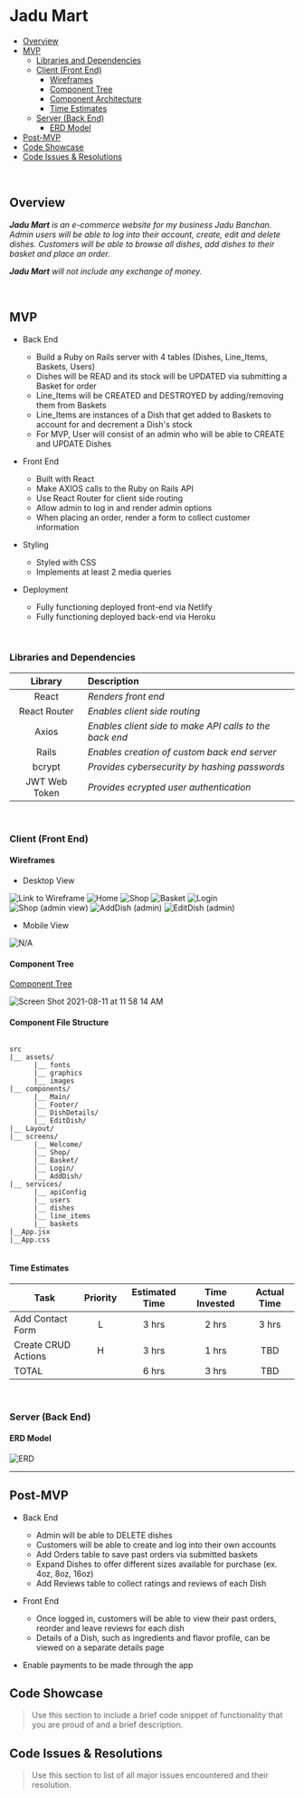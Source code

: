 # Jadu Mart

- [Overview](#overview)
- [MVP](#mvp)
  - [Libraries and Dependencies](#libraries-and-dependencies)
  - [Client (Front End)](#client-front-end)
    - [Wireframes](#wireframes)
    - [Component Tree](#component-tree)
    - [Component Architecture](#component-architecture)
    - [Time Estimates](#time-estimates)
  - [Server (Back End)](#server-back-end)
    - [ERD Model](#erd-model)
- [Post-MVP](#post-mvp)
- [Code Showcase](#code-showcase)
- [Code Issues & Resolutions](#code-issues--resolutions)

<br>

## Overview

_**Jadu Mart** is an e-commerce website for my business Jadu Banchan. Admin users will be able to log into their account, create, edit and delete dishes. Customers will be able to browse all dishes, add dishes to their basket and place an order._
 
_**Jadu Mart** will not include any exchange of money._

<br>

## MVP

- Back End

  - Build a Ruby on Rails server with 4 tables (Dishes, Line_Items, Baskets, Users)
  - Dishes will be READ and its stock will be UPDATED via submitting a Basket for order
  - Line_Items will be CREATED and DESTROYED by adding/removing them from Baskets
  - Line_Items are instances of a Dish that get added to Baskets to account for and decrement a Dish's stock
  - For MVP, User will consist of an admin who will be able to CREATE and UPDATE Dishes

- Front End

  - Built with React
  - Make AXIOS calls to the Ruby on Rails API
  - Use React Router for client side routing
  - Allow admin to log in and render admin options
  - When placing an order, render a form to collect customer information

- Styling

  - Styled with CSS
  - Implements at least 2 media queries

- Deployment

  - Fully functioning deployed front-end via Netlify
  - Fully functioning deployed back-end via Heroku

<br>

### Libraries and Dependencies

|    Library    | Description                                             |
| :-----------: | :------------------------------------------------------ |
|     React     | _Renders front end_                                     |
| React Router  | _Enables client side routing_                           |
|     Axios     | _Enables client side to make API calls to the back end_ |
|     Rails     | _Enables creation of custom back end server_            |
|    bcrypt     | _Provides cybersecurity by hashing passwords_           |
| JWT Web Token | _Provides ecrypted user authentication_                 |

<br>

### Client (Front End)

#### Wireframes

- Desktop View

![Link to Wireframe](https://www.figma.com/file/ZdClM51iFSjJztfUwXNzmC/JaduMart?node-id=0%3A1)
![Home](https://user-images.githubusercontent.com/83293460/129063452-b254f6b9-63c0-4914-98dc-dec7870e72b3.png)
![Shop](https://user-images.githubusercontent.com/83293460/129063535-9f9a7ea3-4ad3-4fc3-8818-d9e7a0a1788c.png)
![Basket](https://user-images.githubusercontent.com/83293460/129063564-3b4ac111-f359-465f-b8ff-f86b640e9ff8.png)
![Login](https://user-images.githubusercontent.com/83293460/129063496-3d816dec-d196-4934-8aad-0c4e3664df23.png)
![Shop (admin view)](https://user-images.githubusercontent.com/83293460/129063533-d58f3556-83e2-4716-9a2e-5bcaf6ec5a9a.png)
![AddDish (admin)](https://user-images.githubusercontent.com/83293460/129063562-f5fe9d57-4461-4c9f-ae46-f7ef7afe4b88.png)
![EditDish (admin)](https://user-images.githubusercontent.com/83293460/129063565-6936316e-0679-431e-8ed7-71a9db9b79d0.png)


- Mobile View

![N/A](url)

#### Component Tree

[Component Tree](https://whimsical.com/jadumart-3WjUZDdzN4ko71m82aFroZ)

![Screen Shot 2021-08-11 at 11 58 14 AM](https://user-images.githubusercontent.com/83293460/129063954-97a73550-4f8d-402a-896f-0ffe9ea1c1c5.png)

#### Component File Structure

```structure

src
|__ assets/
      |__ fonts
      |__ graphics
      |__ images
|__ components/
      |__ Main/
      |__ Footer/
      |__ DishDetails/
      |__ EditDish/
|__ Layout/
|__ screens/
      |__ Welcome/
      |__ Shop/
      |__ Basket/
      |__ Login/
      |__ AddDish/
|__ services/
      |__ apiConfig
      |__ users
      |__ dishes
      |__ line_items
      |__ baskets
|__App.jsx
|__App.css


```

#### Time Estimates

| Task                | Priority | Estimated Time | Time Invested | Actual Time |
| ------------------- | :------: | :------------: | :-----------: | :---------: |
| Add Contact Form    |    L     |     3 hrs      |     2 hrs     |    3 hrs    |
| Create CRUD Actions |    H     |     3 hrs      |     1 hrs     |     TBD     |
| TOTAL               |          |     6 hrs      |     3 hrs     |     TBD     |

<br>

### Server (Back End)

#### ERD Model

![ERD](https://user-images.githubusercontent.com/83293460/129064489-40a1fb34-3a6a-47e4-bfb8-e4721411fb15.png)
<br>

---

## Post-MVP

- Back End

  - Admin will be able to DELETE dishes
  - Customers will be able to create and log into their own accounts
  - Add Orders table to save past orders via submitted baskets
  - Expand Dishes to offer different sizes available for purchase (ex. 4oz, 8oz, 16oz)
  - Add Reviews table to collect ratings and reviews of each Dish

- Front End

  - Once logged in, customers will be able to view their past orders, reorder and leave reviews for each dish
  - Details of a Dish, such as ingredients and flavor profile, can be viewed on a separate details page

- Enable payments to be made through the app

## Code Showcase

> Use this section to include a brief code snippet of functionality that you are proud of and a brief description.

## Code Issues & Resolutions

> Use this section to list of all major issues encountered and their resolution.
